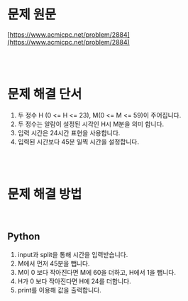 # 문제 원문

[https://www.acmicpc.net/problem/2884](https://www.acmicpc.net/problem/2884)

<br><br>

# 문제 해결 단서

1. 두 정수 H (0 <= H <= 23), M(0 <= M <= 59)이 주어집니다.
2. 두 정수는 알람이 설정된 시각인 H시 M분을 의미 합니다.
3. 입력 시간은 24시간 표현을 사용합니다.
4. 입력된 시간보다 45분 일찍 시간을 설정합니다.

<br><br>

# 문제 해결 방법

<br>

## Python

1. input과 split을 통해 시간을 입력받습니다.
2. M에서 먼저 45분을 뺍니다.
3. M이 0 보다 작아진다면 M에 60을 더하고, H에서 1을 뺍니다.
4. H가 0 보다 작아진다면 H에 24를 더합니다.
5. print를 이용해 값을 출력합니다.
